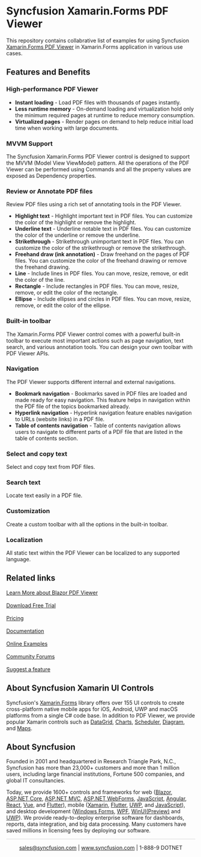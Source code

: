# Syncfusion Xamarin.Forms PDF Viewer

This repository contains collabrative list of examples for using Syncfusion [Xamarin.Forms PDF Viewer](https://www.syncfusion.com/xamarin-ui-controls/xamarin-pdf-viewer?utm_source=github&utm_medium=listing&utm_campaign=xamarin-pdf-viewer-github-samples) in Xamarin.Forms application in various use cases.

## Features and Benefits

### High-performance PDF Viewer

* <b>Instant loading</b> - Load PDF files with thousands of pages instantly.
* <b>Less runtime memory</b> - On-demand loading and virtualization hold only the minimum required pages at runtime to reduce memory consumption.
* <b>Virtualized pages</b> - Render pages on demand to help reduce initial load time when working with large documents.

### MVVM Support

The Syncfusion Xamarin.Forms PDF Viewer control is designed to support the MVVM (Model View ViewModel) pattern. All the operations of the PDF Viewer can be performed using Commands and all the property values are exposed as Dependency properties.

### Review or Annotate PDF files

Review PDF files using a rich set of annotating tools in the PDF Viewer.

* <b>Highlight text</b> - Highlight important text in PDF files. You can customize the color of the highlight or remove the highlight.
* <b>Underline text</b> - Underline notable text in PDF files. You can customize the color of the underline or remove the underline.
* <b>Strikethrough</b> - Strikethrough unimportant text in PDF files. You can customize the color of the strikethrough or remove the strikethrough.
* <b>Freehand draw (ink annotation)</b> - Draw freehand on the pages of PDF files. You can customize the color of the freehand drawing or remove the freehand drawing.
* <b>Line</b> - Include lines in PDF files. You can move, resize, remove, or edit the color of the line.
* <b>Rectangle</b> - Include rectangles in PDF files. You can move, resize, remove, or edit the color of the rectangle.
* <b>Ellipse</b> - Include ellipses and circles in PDF files. You can move, resize, remove, or edit the color of the ellipse.

### Built-in toolbar

The Xamarin.Forms PDF Viewer control comes with a powerful built-in toolbar to execute most important actions such as page navigation, text search, and various annotation tools. You can design your own toolbar with PDF Viewer APIs.

### Navigation

The PDF Viewer supports different internal and external navigations.

* <b>Bookmark navigation</b> - Bookmarks saved in PDF files are loaded and made ready for easy navigation. This feature helps in navigation within the PDF file of the topics bookmarked already.
* <b>Hyperlink navigation</b> - Hyperlink navigation feature enables navigation to URLs (website links) in a PDF file.
* <b>Table of contents navigation</b> - Table of contents navigation allows users to navigate to different parts of a PDF file that are listed in the table of contents section.

### Select and copy text

Select and copy text from PDF files. 

### Search text

Locate text easily in a PDF file.

### Customization

Create a custom toolbar with all the options in the built-in toolbar.

### Localization

All static text within the PDF Viewer can be localized to any supported language.


## Related links
[Learn More about Blazor PDF Viewer](https://www.syncfusion.com/xamarin-ui-controls/xamarin-pdf-viewer?utm_source=github&utm_medium=listing&utm_campaign=xamarin-pdf-viewer-github-samples) <br/><br/>
[Download Free Trial](https://www.syncfusion.com/downloads?utm_source=github&utm_medium=listing&utm_campaign=xamarin-pdf-viewer-github-samples) <br/><br/>
[Pricing](https://www.syncfusion.com/sales/products/blazor?utm_source=github&utm_medium=listing&utm_campaign=xamarin-pdf-viewer-github-samples) <br/><br/>
[Documentation](https://help.syncfusion.com/xamarin/pdf-viewer/getting-started?utm_source=github&utm_medium=listing&utm_campaign=xamarin-pdf-viewer-github-samples) <br/><br/>
[Online Examples](https://github.com/syncfusion/xamarin-demos/tree/master/Forms/PdfViewer?utm_source=github&utm_medium=listing&utm_campaign=xamarin-pdf-viewer-github-samples) <br/><br/>
[Community Forums](https://www.syncfusion.com/forums/blazor-components/pdf-viewer?utm_source=github&utm_medium=listing&utm_campaign=xamarin-pdf-viewer-github-samples) <br/><br/>
[Suggest a feature](https://www.syncfusion.com/feedback/blazor-components?utm_source=github&utm_medium=listing&utm_campaign=xamarin-pdf-viewer-github-samples)

## About Syncfusion Xamarin UI Controls
Syncfusion's [Xamarin.Forms](https://www.syncfusion.com/xamarin-ui-controls?utm_source=github&utm_medium=listing&utm_campaign=xamarin-pdf-viewer-github-samples) library offers over 155 UI controls to create cross-platform native mobile apps for iOS, Android, UWP and macOS platforms from a single C# code base. In addition to PDF Viewer, we provide popular Xamarin controls such as [DataGrid](https://www.syncfusion.com/xamarin-ui-controls/xamarin-datagrid?utm_source=github&utm_medium=listing&utm_campaign=xamarin-pdf-viewer-github-samples), [Charts](https://www.syncfusion.com/xamarin-ui-controls/xamarin-charts?utm_source=github&utm_medium=listing&utm_campaign=xamarin-pdf-viewer-github-samples),
[Scheduler](https://www.syncfusion.com/xamarin-ui-controls/xamarin-scheduler?utm_source=github&utm_medium=listing&utm_campaign=xamarin-pdf-viewer-github-samples), [Diagram](https://www.syncfusion.com/xamarin-ui-controls/xamarin-diagram?utm_source=github&utm_medium=listing&utm_campaign=xamarin-pdf-viewer-github-samples), and [Maps](https://www.syncfusion.com/xamarin-ui-controls/xamarin-maps?utm_source=github&utm_medium=listing&utm_campaign=xamarin-pdf-viewer-github-samples).

## About Syncfusion
Founded in 2001 and headquartered in Research Triangle Park, N.C., Syncfusion has more than 23,000+ customers and more than 1 million users, including large financial institutions, Fortune 500 companies, and global IT consultancies.
 
Today, we provide 1600+ controls and frameworks for web
([Blazor](https://www.syncfusion.com/blazor-components?utm_source=github&utm_medium=listing&utm_campaign=xamarin-pdf-viewer-github-samples),
[ASP.NET Core](https://www.syncfusion.com/aspnet-core-ui-controls?utm_source=github&utm_medium=listing&utm_campaign=xamarin-pdf-viewer-github-samples),
[ASP.NET MVC](https://www.syncfusion.com/aspnet-mvc-ui-controls?utm_source=github&utm_medium=listing&utm_campaign=xamarin-pdf-viewer-github-samples),
[ASP.NET WebForms](https://www.syncfusion.com/jquery/aspnet-webforms-ui-controls?utm_source=github&utm_medium=listing&utm_campaign=xamarin-pdf-viewer-github-samples),
[JavaScript](https://www.syncfusion.com/javascript-ui-controls?utm_source=github&utm_medium=listing&utm_campaign=xamarin-pdf-viewer-github-samples),
[Angular](https://www.syncfusion.com/angular-ui-components?utm_source=github&utm_medium=listing&utm_campaign=xamarin-pdf-viewer-github-samples),
[React](https://www.syncfusion.com/react-ui-components?utm_source=github&utm_medium=listing&utm_campaign=xamarin-pdf-viewer-github-samples),
[Vue](https://www.syncfusion.com/vue-ui-components?utm_source=github&utm_medium=listing&utm_campaign=xamarin-pdf-viewer-github-samples),
and 
[Flutter](https://www.syncfusion.com/flutter-widgets?utm_source=github&utm_medium=listing&utm_campaign=xamarin-pdf-viewer-github-samples)),
mobile
([Xamarin](https://www.syncfusion.com/xamarin-ui-controls?utm_source=github&utm_medium=listing&utm_campaign=xamarin-pdf-viewer-github-samples),
[Flutter](https://www.syncfusion.com/flutter-widgets?utm_source=github&utm_medium=listing&utm_campaign=xamarin-pdf-viewer-github-samples),
[UWP](https://www.syncfusion.com/uwp-ui-controls?utm_source=github&utm_medium=listing&utm_campaign=xamarin-pdf-viewer-github-samples),
and
[JavaScript](https://www.syncfusion.com/javascript-ui-controls?utm_source=github&utm_medium=listing&utm_campaign=xamarin-pdf-viewer-github-samples)),
and desktop development ([Windows
Forms](https://www.syncfusion.com/winforms-ui-controls?utm_source=github&utm_medium=listing&utm_campaign=xamarin-pdf-viewer-github-samples),
[WPF](https://www.syncfusion.com/wpf-ui-controls?utm_source=github&utm_medium=listing&utm_campaign=xamarin-pdf-viewer-github-samples),
[WinUI(Preview)](https://www.syncfusion.com/winui-controls?utm_source=github&utm_medium=listing&utm_campaign=xamarin-pdf-viewer-github-samples)
and
[UWP](https://www.syncfusion.com/uwp-ui-controls?utm_source=github&utm_medium=listing&utm_campaign=xamarin-pdf-viewer-github-samples)).
We provide ready-to-deploy enterprise software for dashboards, reports,
data integration, and big data processing. Many customers have saved
millions in licensing fees by deploying our software.

		
<hr style="height:0.3px;border:none;color:lightgrey;background-color:lightgrey;" />

<p align="center">
  <a href="mailto:sales@syncfusion.com?Subject=Syncfusion Blazor PDF Viewer - Github" target="_top">sales@syncfusion.com</a> | <a href="https://www.syncfusion.com?utm_source=github&utm_medium=listing&utm_campaign=xamarin-pdf-viewer-github-samples">www.syncfusion.com</a> | 1-888-9 DOTNET <br>
</p>


